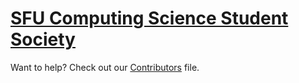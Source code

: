 # [SFU Computing Science Student Society](http://sfucsss.org)

Want to help? Check out our [Contributors](CONTRIBUTORS.md) file.
